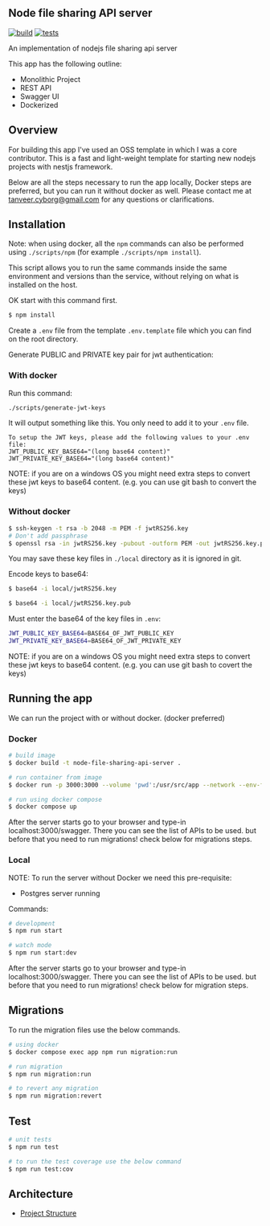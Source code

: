 ## Node file sharing API server

[![build](https://github.com/DevTanvir/node-file-sharing-api-server/actions/workflows/build-workflow.yml/badge.svg?branch=master&event=push)](https://github.com/DevTanvir/node-file-sharing-api-server/actions/workflows/build-workflow.yml)
[![tests](https://github.com/DevTanvir/node-file-sharing-api-server/actions/workflows/tests-workflow.yml/badge.svg?branch=master&event=push)](https://github.com/DevTanvir/node-file-sharing-api-server/actions/workflows/tests-workflow.yml)

An implementation of nodejs file sharing api server

This app has the following outline:

- Monolithic Project
- REST API
- Swagger UI
- Dockerized

## Overview

For building this app I've used an OSS template in which I was a core contributor.
This is a fast and light-weight template for starting new nodejs projects with nestjs framework.

Below are all the steps necessary to run the app locally, Docker steps are preferred, but you can run it without docker as well. Please contact me at tanveer.cyborg@gmail.com for any questions or clarifications.

## Installation

Note: when using docker, all the `npm` commands can also be performed using `./scripts/npm` (for example `./scripts/npm install`).

This script allows you to run the same commands inside the same environment and versions than the service, without relying on what is installed on the host.

OK start with this command first.

```bash
$ npm install
```

Create a `.env` file from the template `.env.template` file which you can find on the root directory.

Generate PUBLIC and PRIVATE key pair for jwt authentication:

### With docker

Run this command:

```bash
./scripts/generate-jwt-keys
```

It will output something like this. You only need to add it to your `.env` file.

```
To setup the JWT keys, please add the following values to your .env file:
JWT_PUBLIC_KEY_BASE64="(long base64 content)"
JWT_PRIVATE_KEY_BASE64="(long base64 content)"
```

NOTE: if you are on a windows OS you might need extra steps to convert these jwt keys to base64 content. (e.g. you can use git bash to convert the keys)

### Without docker

```bash
$ ssh-keygen -t rsa -b 2048 -m PEM -f jwtRS256.key
# Don't add passphrase
$ openssl rsa -in jwtRS256.key -pubout -outform PEM -out jwtRS256.key.pub
```

You may save these key files in `./local` directory as it is ignored in git.

Encode keys to base64:

```bash
$ base64 -i local/jwtRS256.key

$ base64 -i local/jwtRS256.key.pub
```

Must enter the base64 of the key files in `.env`:

```bash
JWT_PUBLIC_KEY_BASE64=BASE64_OF_JWT_PUBLIC_KEY
JWT_PRIVATE_KEY_BASE64=BASE64_OF_JWT_PRIVATE_KEY
```

NOTE: if you are on a windows OS you might need extra steps to convert these jwt keys to base64 content. (e.g. you can use git bash to covert the keys)

## Running the app

We can run the project with or without docker. (docker preferred)

### Docker

```bash
# build image
$ docker build -t node-file-sharing-api-server .

# run container from image
$ docker run -p 3000:3000 --volume 'pwd':/usr/src/app --network --env-file .env node-file-sharing-api-server

# run using docker compose
$ docker compose up
```

After the server starts go to your browser and type-in localhost:3000/swagger. There you can see the list of APIs to be used. but before that you need to run migrations! check below for migrations steps.

### Local

NOTE: To run the server without Docker we need this pre-requisite:

- Postgres server running

Commands:

```bash
# development
$ npm run start

# watch mode
$ npm run start:dev

```

After the server starts go to your browser and type-in localhost:3000/swagger. There you can see the list of APIs to be used. but before that you need to run migrations! check below for migration steps.

## Migrations

To run the migration files use the below commands.

```bash
# using docker
$ docker compose exec app npm run migration:run

# run migration
$ npm run migration:run

# to revert any migration
$ npm run migration:revert
```

## Test

```bash
# unit tests
$ npm run test

# to run the test coverage use the below command
$ npm run test:cov
```

## Architecture

- [Project Structure](./docs/project-structure.md)
